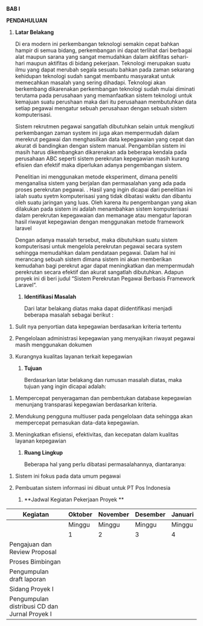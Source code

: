 **BAB I**

**PENDAHULUAN**

1.  **Latar Belakang**

    Di era modern ini perkembangan teknologi semakin cepat bahkan hampir di semua bidang, perkembangan ini dapat terlihat dari berbagai alat maupun sarana yang sangat memudahkan dalam aktifitas sehari-hari maupun aktifitas di bidang pekerjaan. Teknologi merupakan suatu ilmu yang dapat merubah segala sesuatu bahkan pada zaman sekarang kehidupan teknologi sudah sangat membantu masyarakat untuk memecahkan masalah yang sering dihadapi. Teknologi akan berkembang dikarenakan perkembangan teknologi sudah mulai diminati terutama pada perusahaan yang memanfaatkan sistem teknologi untuk kemajuan suatu perushaan maka dari itu perusahaan membutuhkan data setiap pegawai mengatur sebuah perusahaan dengan sebuah sistem komputerisasi.

    Sistem rekrutmen pegawai sangatlah dibutuhkan selain untuk mengikuti perkembangan zaman system ini juga akan mempermudah dalam merekrut pegawai dan menghasilkan data kepegawaian yang cepat dan akurat di bandingkan dengan sistem manual. Pengambilan sistem ini masih harus dikembangkan dikarenakan ada beberapa kendala pada perusahaan ABC seperti sistem perekrutan kepegawian masih kurang efisien dan efektif maka diperlukan adanya pengembangan sistem.

    Penelitian ini menggunakan metode eksperiment, dimana peneliti menganalisa sistem yang berjalan dan permasalahan yang ada pada proses perekrutan pegawai. . Hasil yang ingin dicapai dari penelitian ini ialah suatu syetm komputerisasi yang tidak dibatasi waktu dan dibantu oleh suatu jaringan yang luas. Oleh karena itu pengembangan yang akan dilakukan pada sistem ini adalah menambahkan sistem komputerisasi dalam perekrutan kepegawaian dan memanage atau mengatur laporan hasil riwayat kepegawian dengan menggunakan metode framework laravel

    Dengan adanya masalah tersebut, maka dibutuhkan suatu sistem komputerisasi untuk mengelola perekrutan pegawai secara system sehingga memudahkan dalam pendataan pegawai. Dalam hal ini merancang sebuah sistem dimana sistem ini akan memberikan kemudahan bagi perekrut agar dapat meningkatkan dan mempermudah perekrutan secara efektif dan akurat sangatlah dibutuhkan. Adapun proyek ini di beri judul “Sistem Perekrutan Pegawai Berbasis Framework Laravel”.

    1.  **Identifikasi Masalah**

        Dari latar belakang diatas maka dapat diidentifikasi menjadi beberapa masalah sebagai berikut :

<!-- -->

1.  Sulit nya penyortian data kepegawian berdasarkan kriteria tertentu

2.  Pengelolaan administrasi kepegawian yang menyajikan riwayat pegawai masih menggunakan dokumen

3.  Kurangnya kualitas layanan terkait kepegawian

    1.  **Tujuan**

        Berdasarkan latar belakang dan rumusan masalah diatas, maka tujuan yang ingin dicapai adalah:

<!-- -->

1.  Mempercepat penyeragaman dan pembentukan database kepegawian menunjang transparasi kepegawian berdasarkan kriteria.

2.  Mendukung pengguna multiuser pada pengelolaan data sehingga akan mempercepat pemasukan data-data kepegawian.

3.  Meningkatkan efisiensi, efektivitas, dan kecepatan dalam kualitas layanan kepegawian

    1.  **Ruang Lingkup**

        Beberapa hal yang perlu dibatasi permasalahannya, diantaranya:

<!-- -->

1.  Sistem ini fokus pada data umum pegawai

2.  Pembuatan sistem informasi ini dibuat untuk PT Pos Indonesia

    1.  **Jadwal Kegiatan Pekerjaan Proyek **

| <span id="_Toc400009185" class="anchor"></span>Kegiatan                                      | <span id="_Toc400009186" class="anchor"></span>Oktober | <span id="_Toc400009187" class="anchor"></span>November | <span id="_Toc400009188" class="anchor"></span>Desember | <span id="_Toc400009189" class="anchor"></span>Januari |
|----------------------------------------------------------------------------------------------|--------------------------------------------------------|---------------------------------------------------------|---------------------------------------------------------|--------------------------------------------------------|
|                                                                                              | <span id="_Toc400009190" class="anchor"></span>Minggu  | <span id="_Toc400009191" class="anchor"></span>Minggu   | <span id="_Toc400009192" class="anchor"></span>Minggu   | <span id="_Toc400009193" class="anchor"></span>Minggu  |
|                                                                                              | <span id="_Toc400009194" class="anchor"></span>1       | <span id="_Toc400009195" class="anchor"></span>2        | <span id="_Toc400009196" class="anchor"></span>3        | <span id="_Toc400009197" class="anchor"></span>4       |
| <span id="_Toc400009210" class="anchor"></span>Pengajuan dan Review Proposal                 |                                                        |                                                         |                                                         |                                                        |
| <span id="_Toc400009211" class="anchor"></span>Proses Bimbingan                              |                                                        |                                                         |                                                         |                                                        |
| <span id="_Toc400009212" class="anchor"></span>Pengumpulan draft laporan                     |                                                        |                                                         |                                                         |                                                        |
| <span id="_Toc400009213" class="anchor"></span>Sidang Proyek I                               |                                                        |                                                         |                                                         |                                                        |
| <span id="_Toc400009214" class="anchor"></span>Pengumpulan distribusi CD dan Jurnal Proyek I |                                                        |                                                         |                                                         |                                                        |
